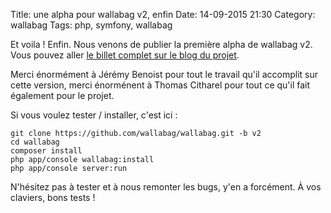 Title: une alpha pour wallabag v2, enfin
Date: 14-09-2015 21:30
Category: wallabag
Tags: php, symfony, wallabag

Et voila ! Enfin. Nous venons de publier la première alpha de wallabag v2. Vous pouvez aller [le billet complet sur le blog du projet](https://www.wallabag.org/blog/2015/09/14/wallabag-v2-alpha-finally).

Merci énormément à Jérémy Benoist pour tout le travail qu'il accomplit sur cette version, merci énorménent à Thomas Citharel pour tout ce qu'il fait également pour le projet.

Si vous voulez tester / installer, c'est ici :

    git clone https://github.com/wallabag/wallabag.git -b v2
    cd wallabag
    composer install
    php app/console wallabag:install
    php app/console server:run

N'hésitez pas à tester et à nous remonter les bugs, y'en a forcément. À vos claviers, bons tests !
